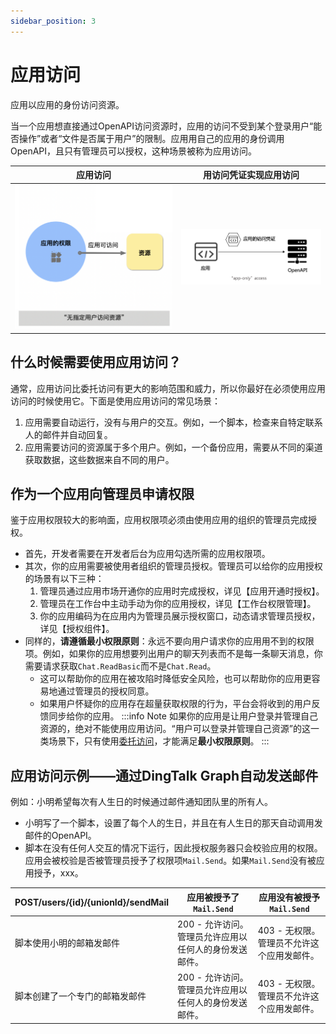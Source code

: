 ```yaml
---
sidebar_position: 3
---
```


# 应用访问
应用以应用的身份访问资源。

当一个应用想直接通过OpenAPI访问资源时，应用的访问不受到某个登录用户“能否操作”或者“文件是否属于用户”的限制。应用用自己的应用的身份调用OpenAPI，且只有管理员可以授权，这种场景被称为应用访问。


|                               应用访问                               |                             用访问凭证实现应用访问                              |
|:----------------------------------------------------------------:|:--------------------------------------------------------------------:|
| ![应用访问简图](/img/learn/permission/application_access_overview.png) | ![应用访问凭证访问](/img/learn/permission/application_access_with_token.png) |


## 什么时候需要使用应用访问？
通常，应用访问比委托访问有更大的影响范围和威力，所以你最好在必须使用应用访问的时候使用它。下面是使用应用访问的常见场景：
1. 应用需要自动运行，没有与用户的交互。例如，一个脚本，检查来自特定联系人的邮件并自动回复。
2. 应用需要访问的资源属于多个用户。例如，一个备份应用，需要从不同的渠道获取数据，这些数据来自不同的用户。

## 作为一个应用向管理员申请权限
鉴于应用权限较大的影响面，应用权限项必须由使用应用的组织的管理员完成授权。
* 首先，开发者需要在开发者后台为应用勾选所需的应用权限项。
* 其次，你的应用需要被使用者组织的管理员授权。管理员可以给你的应用授权的场景有以下三种：
  1. 管理员通过应用市场开通你的应用时完成授权，详见【应用开通时授权】。
  2. 管理员在工作台中主动手动为你的应用授权，详见【工作台权限管理】。
  3. 你的应用编码为在应用内为管理员展示授权窗口，动态请求管理员授权，详见【授权组件】。
* 同样的，**请遵循最小权限原则**：永远不要向用户请求你的应用用不到的权限项。例如，如果你的应用想要列出用户的聊天列表而不是每一条聊天消息，你需要请求获取`Chat.ReadBasic`而不是`Chat.Read`。
    * 这可以帮助你的应用在被攻陷时降低安全风险，也可以帮助你的应用更容易地通过管理员的授权同意。
    * 如果用户怀疑你的应用存在超量获取权限的行为，平台会将收到的用户反馈同步给你的应用。
:::info Note 
如果你的应用是让用户登录并管理自己资源的，绝对不能使用应用访问。“用户可以登录并管理自己资源”的这一类场景下，只有使用[委托访问](/docs/learn/permission/delegated_permission)，才能满足**最小权限原则**。
:::

## 应用访问示例——通过DingTalk Graph自动发送邮件
例如：小明希望每次有人生日的时候通过邮件通知团队里的所有人。
* 小明写了一个脚本，设置了每个人的生日，并且在有人生日的那天自动调用发邮件的OpenAPI。
* 脚本在没有任何人交互的情况下运行，因此授权服务器只会校验应用的权限。应用会被校验是否被管理员授予了权限项`Mail.Send`。如果`Mail.Send`没有被应用授予，xxx。

| POST/users/{id}/{unionId}/sendMail    |应用被授予了`Mail.Send`     |应用没有被授予`Mail.Send`     |
|-----|-----|-----|
|脚本使用小明的邮箱发邮件     |200 - 允许访问。管理员允许应用以任何人的身份发送邮件。     |403 - 无权限。管理员不允许这个应用发邮件。     |
|脚本创建了一个专门的邮箱发邮件     |200 - 允许访问。管理员允许应用以任何人的身份发送邮件。     |403 - 无权限。管理员不允许这个应用发邮件。     |


